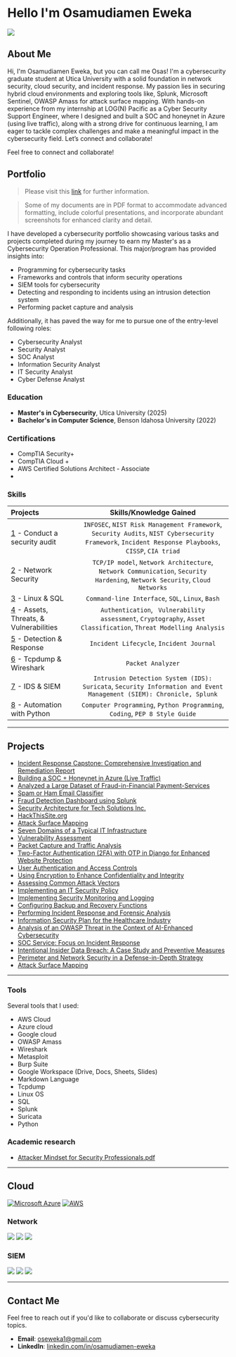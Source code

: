 # Hello I'm Osamudiamen Eweka 
<a href="https://www.linkedin.com/in/osamudiamen-eweka-85b3b3261/"><img src="https://img.shields.io/badge/-LinkedIn-0072b1?&style=for-the-badge&logo=linkedin&logoColor=white" /></a>
## About Me
Hi, I'm Osamudiamen Eweka, but you can call me Osas! I'm a cybersecurity graduate student at Utica University with a solid foundation in network security, cloud security, and incident response. My passion lies in securing hybrid cloud environments and exploring tools like, Splunk, Microsoft Sentinel, OWASP Amass for attack surface mapping. With hands-on experience from my internship at LOG(N) Pacific as a Cyber Security Support Engineer, where I designed and built a SOC and honeynet in Azure (using live traffic), along with a strong drive for continuous learning, I am eager to tackle complex challenges and make a meaningful impact in the cybersecurity field. Let’s connect and collaborate!

Feel free to connect and collaborate!

## Portfolio
> Please visit this [link]() for further information.

> Some of my documents are in PDF format to accommodate advanced formatting, include colorful presentations, and incorporate abundant screenshots for enhanced clarity and detail.

I have developed a cybersecurity portfolio showcasing various tasks and projects completed during my journey to earn my Master's as a Cybersecurity Operation Professional. This major/program has provided insights into:
* Programming for cybersecurity tasks
* Frameworks and controls that inform security operations
* SIEM tools for cybersecurity
* Detecting and responding to incidents using an intrusion detection system
* Performing packet capture and analysis

Additionally, it has paved the way for me to pursue one of the entry-level following roles:
* Cybersecurity Analyst
* Security Analyst
* SOC Analyst
* Information Security Analyst
* IT Security Analyst
* Cyber Defense Analyst
  
### Education
- **Master's in Cybersecurity**, Utica University (2025)
- **Bachelor's in Computer Science**, Benson Idahosa University (2022)

### Certifications								
- CompTIA Security+ 
- CompTIA Cloud + 
- AWS Certified Solutions Architect - Associate
- 
### Skills  
| Projects | Skills/Knowledge Gained | 
| :--- |:---:|
| [1]() - Conduct a security audit | `INFOSEC`, `NIST Risk Management Framework`, `Security Audits`, `NIST Cybersecurity Framework`, `Incident Response Playbooks`, `CISSP`, `CIA triad` |
| [2]() - Network Security | `TCP/IP model`,  `Network Architecture`, `Network Communication`, `Security Hardening`, `Network Security`, `Cloud Networks` | 
| [3]() - Linux & SQL | `Command-line Interface`, `SQL`, `Linux`, `Bash` | 
| [4]() - Assets, Threats, & Vulnerabilities | `Authentication`, ` Vulnerability assessment`, `Cryptography`, `Asset Classification`, `Threat Modelling Analysis`|
| [5]() - Detection & Response | `Incident Lifecycle`, `Incident Journal` |
| [6]() - Tcpdump & Wireshark | `Packet Analyzer` | 
| [7]() - IDS & SIEM | `Intrusion Detection System (IDS): Suricata`, `Security Information and Event Management (SIEM): Chronicle, Splunk` |
| [8]() - Automation with Python | `Computer Programming`, `Python Programming`, `Coding`, `PEP 8 Style Guide`| 

---

## Projects
- [Incident Response Capstone: Comprehensive Investigation and Remediation Report](https://github.com/Eweka01/Incident-Response-Capstone-Comprehensive-Investigation-and-Remediation-Report/tree/main?tab=readme-ov-file)
- [Building a SOC + Honeynet in Azure (Live Traffic)](https://github.com/Eweka01/Building-a-SOC-Honeynet-in-Azure-Live-Traffic-)
- [Analyzed a Large Dataset of Fraud-in-Financial Payment-Services](https://github.com/Eweka01/Analyzed-a-Large-Dataset-of-Fraud-in-Financial-Payment-Services)
- [Spam or Ham Email Classifier](https://github.com/Eweka01/Spam-or-Ham-Build-an-Email-Classifier/tree/main)
- [Fraud Detection Dashboard using Splunk](https://github.com/Eweka01/Fraud-Detection-Dashboard-using-Splunk)
- [Security Architecture for Tech Solutions Inc.](https://github.com/Eweka01/Security-Architecture-for-Tech-Solutions-Inc.)
- [HackThisSite.org](https://github.com/Eweka01/HackThisSite.org/tree/main)
- [Attack Surface Mapping](https://github.com/Eweka01/Attack-Surface-Mapping/tree/main)
- [Seven Domains of a Typical IT Infrastructure](https://github.com/Eweka01/-Seven-Domains-of-a-Typical-IT-Infrastructure-/tree/main)
- [Vulnerability Assessment](https://github.com/Eweka01/Performing-a-Vulnerability-Assessment/tree/main)
- [Packet Capture and Traffic Analysis](https://github.com/Eweka01/Performing-Packet-Capture-and-Traffic-Analysis/tree/main)
- [Two-Factor Authentication (2FA) with OTP in Django for Enhanced Website Protection](https://github.com/Eweka01/Implementing-Two-Factor-Authentication-2FA-with-OTP-in-Django-for-Enhanced-Website-Protection)
- [User Authentication and Access Controls](https://github.com/Eweka01/Applying-User-Authentication-and-Access-Controls/tree/main)
- [Using Encryption to Enhance Confidentiality and Integrity](https://github.com/Eweka01/Using-Encryption-to-Enhance-Confidentiality-and-Integrity)
- [Assessing Common Attack Vectors](https://github.com/Eweka01/Assessing-Common-Attack-Vectors/tree/main)
- [Implementing an IT Security Policy](https://github.com/Eweka01/Implementing-an-IT-Security-Policy)
- [Implementing Security Monitoring and Logging](https://github.com/Eweka01/Implementing-Security-Monitoring-and-Logging)
- [Configuring Backup and Recovery Functions](https://github.com/Eweka01/-Configuring-Backup-and-Recovery-Functions)
- [Performing Incident Response and Forensic Analysis](https://github.com/Eweka01/Performing-Incident-Response-and-Forensic-Analysis/tree/main)
- [Information Security Plan for the Healthcare Industry](https://github.com/Eweka01/Comprehensive-Information-Security-Plan-for-the-Healthcare-Industry)
- [Analysis of an OWASP Threat in the Context of AI-Enhanced Cybersecurity](https://github.com/Eweka01/Analysis-of-an-OWASP-Threat-in-the-Context-of-AI-Enhanced-Cybersecurity-)
- [SOC Service: Focus on Incident Response](https://github.com/Eweka01/SOC-Service-Focus-on-Incident-Response)
- [Intentional Insider Data Breach: A Case Study and Preventive Measures](https://github.com/Eweka01/Intentional-Insider-Data-Breach-A-Case-Study-and-Preventive-Measures)
- [Perimeter and Network Security in a Defense-in-Depth Strategy ](https://github.com/Eweka01/Perimeter-and-Network-Security-in-a-Defense-in-Depth-Strategy-)
- [Attack Surface Mapping](https://github.com/Eweka01/Attack-Surface-Mapping/tree/main)

---
### Tools
Several tools that I used: 
* AWS Cloud
* Azure cloud
* Google cloud
* OWASP Amass
* Wireshark
* Metasploit
* Burp Suite
* Google Workspace (Drive, Docs, Sheets, Slides)
* Markdown Language 
* Tcpdump
* Linux OS
* SQL
* Splunk
* Suricata
* Python 

### Academic research
- [Attacker Mindset for Security Professionals.pdf](https://github.com/user-attachments/files/16880155/Osamudiamen.Eweka.Reflection.on.The.Art.of.Attack-.Attacker.Mindset.for.Security.Professionals.pdf)


---

## Cloud

[![Microsoft Azure](https://img.shields.io/badge/Microsoft_Azure-0089D6?style=for-the-badge&logo=microsoft-azure&logoColor=white)](https://learn.microsoft.com/en-us/azure/)
[![AWS](https://img.shields.io/badge/Amazon_AWS-232F3E?style=for-the-badge&logo=amazon-aws&logoColor=white)](https://aws.amazon.com/)

### Network
<div>
    <img src="https://img.shields.io/badge/-Wireshark-1679A7?&style=for-the-badge&logo=Wireshark&logoColor=white" />
    <img src="https://img.shields.io/badge/-Suricata-EF3B2D?&style=for-the-badge&logo=Suricata&logoColor=white" />
    <img src="https://img.shields.io/badge/-Zeek-777BB4?&style=for-the-badge&logo=Zeek&logoColor=white" />
</div>

### SIEM
<div>
    <img src="https://img.shields.io/badge/-Microsoft_Sentinel-0078D4?&style=for-the-badge&logo=Microsoft&logoColor=white" />
    <img src="https://img.shields.io/badge/-Splunk-000000?&style=for-the-badge&logo=Splunk&logoColor=white" />
    <img src="https://img.shields.io/badge/-Elastic-005571?&style=for-the-badge&logo=Elastic&logoColor=white" />
</div>

---

## Contact Me
Feel free to reach out if you'd like to collaborate or discuss cybersecurity topics.

- **Email**: oseweka1@gmail.com
- **LinkedIn**: [linkedin.com/in/osamudiamen-eweka](https://www.linkedin.com/in/osamudiamen-eweka-85b3b3261/)
